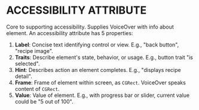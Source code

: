 # ACCESSIBILITY ATTRIBUTE

Core to supporting accessibility. Supplies VoiceOver with info about element. An accessibility attribute has 5 properties:
1. **Label**: Concise text identifying control or view. E.g., "back button", "recipe image".
2. **Traits**: Describe element's state, behavior, or usage. E.g., button trait "is selected".
3. **Hint**: Describes action an element completes. E.g., "displays recipe detail".
4. **Frame**: Frame of element within screen, as `CGRect`. VoiceOver speaks content of `CGRect`.
5. **Value**: Value of element. E.g., with progress bar or slider, current value could be "5 out of 100".
